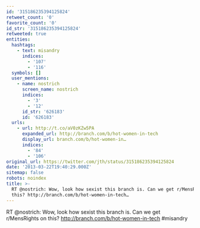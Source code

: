 ```yaml
---
id: '315186235394125824'
retweet_count: '0'
favorite_count: '0'
id_str: '315186235394125824'
retweeted: true
entities:
  hashtags:
    - text: misandry
      indices:
        - '107'
        - '116'
  symbols: []
  user_mentions:
    - name: nostrich
      screen_name: nostrich
      indices:
        - '3'
        - '12'
      id_str: '626183'
      id: '626183'
  urls:
    - url: http://t.co/aV0zKZw5PA
      expanded_url: http://branch.com/b/hot-women-in-tech
      display_url: branch.com/b/hot-women-in…
      indices:
        - '84'
        - '106'
original_url: https://twitter.com/jth/status/315186235394125824
date: '2013-03-22T19:40:29.000Z'
sitemap: false
robots: noindex
title: >-
  RT @nostrich: Wow, look how sexist this branch is. Can we get r/MensRights on
  this? http://branch.com/b/hot-women-in-tech…
---
```


RT @nostrich: Wow, look how sexist this branch is. Can we get r/MensRights on this? http://branch.com/b/hot-women-in-tech #misandry